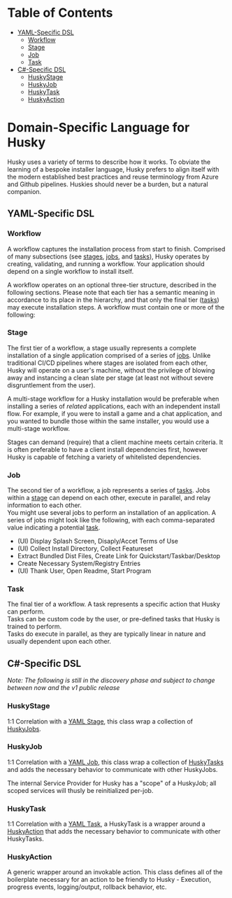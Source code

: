 # Table of Contents
- [YAML-Specific DSL](#yaml-specific-dsl)
  * [Workflow](#workflow)
  * [Stage](#stage)
  * [Job](#job)
  * [Task](#task)
- [C#-Specific DSL](#c--specific-dsl)
  * [HuskyStage](#huskystage)
  * [HuskyJob](#huskyjob)
  * [HuskyTask](#huskytask)
  * [HuskyAction](#huskyaction)
# Domain-Specific Language for Husky

Husky uses a variety of terms to describe how it works.
To obviate the learning of a bespoke installer language, Husky prefers to align itself
with the modern established best practices and reuse terminology from Azure and Github pipelines.
Huskies should never be a burden, but a natural companion. 

## YAML-Specific DSL

### Workflow  
A workflow captures the installation process from start to finish.
Comprised of many subsections (see [stages](#stage), [jobs](#job), and [tasks](#task)), Husky operates
by creating, validating, and running a workflow. Your application should depend on a single workflow
to install itself. 

A workflow operates on an optional three-tier structure, described in the following sections. Please note that each tier has a semantic meaning in accordance to its place in the hierarchy, and that only the final tier ([tasks](#task)) may execute installation steps. A workflow must contain one or more of the following:

### Stage
The first tier of a workflow, a stage usually represents a complete installation of a single application comprised of a series of [jobs](#job). Unlike traditional CI/CD pipelines where stages are isolated from each other, Husky will operate on a user's machine, without the privilege of blowing away and instancing a clean slate per stage (at least not without severe disgruntlement from the user). 

A multi-stage workflow for a Husky installation would be preferable when installing a series of _related_ applications, each with an independent install flow. For example, if you were to install a game and a chat application, and you wanted to bundle those within the same installer, you would use a multi-stage workflow.

Stages can demand (require) that a client machine meets certain criteria. It is often preferable to have a client install dependencies first, however Husky is capable of fetching a variety of whitelisted dependencies. 

### Job
The second tier of a workflow, a job represents a series of [tasks](#task). Jobs within a [stage](#stage) can depend on each other, execute in parallel, and relay information to each other.  
You might use several jobs to perform an installation of an application. A series of jobs might look like the following, with each comma-separated value indicating a potential [task](#task).

* (UI) Display Splash Screen, Disaply/Accet Terms of Use
* (UI) Collect Install Directory, Collect Featureset
* Extract Bundled Dist Files, Create Link for Quickstart/Taskbar/Desktop
* Create Necessary System/Registry Entries
* (UI) Thank User, Open Readme, Start Program

### Task
The final tier of a workflow. A task represents a specific action that Husky can perform.  
Tasks can be custom code by the user, or pre-defined tasks that Husky is trained to perform.   
Tasks do execute in parallel, as they are typically linear in nature and usually dependent upon each other.

## C#-Specific DSL 
*Note: The following is still in the discovery phase and subject to change between now and the v1 public release*

### HuskyStage
1:1 Correlation with a [YAML Stage](#stage), this class wrap a collection of [HuskyJobs](#HuskyJob).

### HuskyJob
1:1 Correlation with a [YAML Job](#job), this class wrap a collection of [HuskyTasks](#HuskyTask) and adds the necessary behavior to communicate with other HuskyJobs.

The internal Service Provider for Husky has a "scope" of a HuskyJob; all scoped services will thusly be reinitialized per-job.

### HuskyTask
1:1 Correlation with a [YAML Task](#task), a HuskyTask is a wrapper around a [HuskyAction](#huskyAction) that adds the necessary behavior to communicate with other HuskyTasks. 

### HuskyAction
A generic wrapper around an invokable action. This class defines all of the boilerplate necessary for an action to be friendly to Husky - Execution, progress events, logging/output, rollback behavior, etc.

